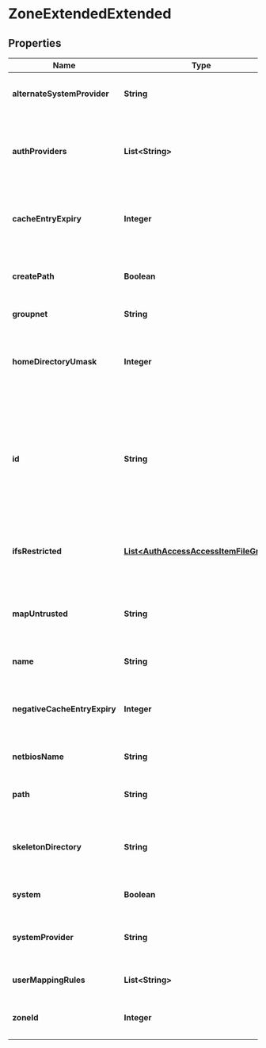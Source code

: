 
# ZoneExtendedExtended

## Properties
Name | Type | Description | Notes
------------ | ------------- | ------------- | -------------
**alternateSystemProvider** | **String** | Specifies an alternate system provider. |  [optional]
**authProviders** | **List&lt;String&gt;** | Specifies the list of authentication providers available on this access zone. |  [optional]
**cacheEntryExpiry** | **Integer** | Specifies amount of time in seconds to cache a user/group. |  [optional]
**createPath** | **Boolean** | Determines if a path is created when a path does not exist. |  [optional]
**groupnet** | **String** | Groupnet identitier |  [optional]
**homeDirectoryUmask** | **Integer** | Specifies the permissions set on automatically created user home directories. |  [optional]
**id** | **String** | Specifies the system-assigned ID for the access zone. This value is returned when an access zone is created through the POST method |  [optional]
**ifsRestricted** | [**List&lt;AuthAccessAccessItemFileGroup&gt;**](AuthAccessAccessItemFileGroup.md) | Specifies a list of users and groups that have read and write access to /ifs. |  [optional]
**mapUntrusted** | **String** | Maps untrusted domains to this NetBIOS domain during authentication. |  [optional]
**name** | **String** | Specifies the access zone name. |  [optional]
**negativeCacheEntryExpiry** | **Integer** | Specifies number of seconds the negative cache entry is valid. |  [optional]
**netbiosName** | **String** | Specifies the NetBIOS name. |  [optional]
**path** | **String** | Specifies the access zone base directory path. |  [optional]
**skeletonDirectory** | **String** | Specifies the skeleton directory that is used for user home directories. |  [optional]
**system** | **Boolean** | True if the access zone is built-in. |  [optional]
**systemProvider** | **String** | Specifies the system provider for the access zone. |  [optional]
**userMappingRules** | **List&lt;String&gt;** | Specifies the current ID mapping rules. |  [optional]
**zoneId** | **Integer** | Specifies the access zone ID on the system. |  [optional]



